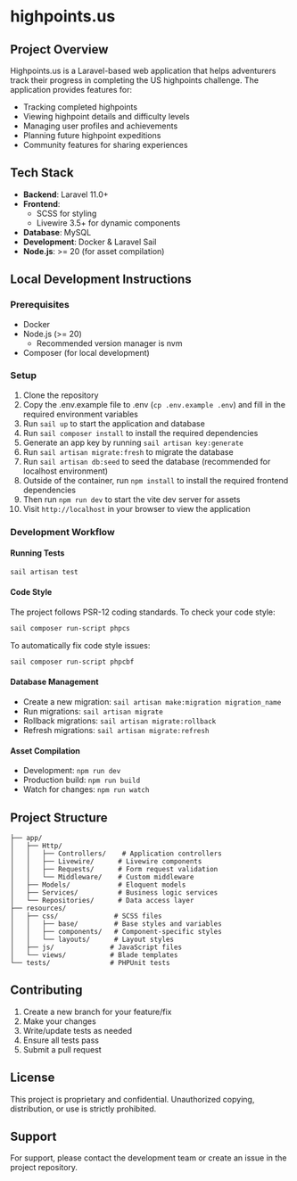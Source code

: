 # highpoints.us

## Project Overview

Highpoints.us is a Laravel-based web application that helps adventurers track their progress in completing the US highpoints challenge. The application provides features for:

- Tracking completed highpoints
- Viewing highpoint details and difficulty levels
- Managing user profiles and achievements
- Planning future highpoint expeditions
- Community features for sharing experiences

## Tech Stack

- **Backend**: Laravel 11.0+
- **Frontend**: 
  - SCSS for styling
  - Livewire 3.5+ for dynamic components
- **Database**: MySQL
- **Development**: Docker & Laravel Sail
- **Node.js**: >= 20 (for asset compilation)

## Local Development Instructions

### Prerequisites
- Docker
- Node.js (>= 20)
  - Recommended version manager is nvm
- Composer (for local development)

### Setup
1. Clone the repository
2. Copy the .env.example file to .env (`cp .env.example .env`) and fill in the required environment variables
3. Run `sail up` to start the application and database
4. Run `sail composer install` to install the required dependencies
5. Generate an app key by running `sail artisan key:generate`
6. Run `sail artisan migrate:fresh` to migrate the database
7. Run `sail artisan db:seed` to seed the database (recommended for localhost environment)
8. Outside of the container, run `npm install` to install the required frontend dependencies
9. Then run `npm run dev` to start the vite dev server for assets
10. Visit `http://localhost` in your browser to view the application

### Development Workflow

#### Running Tests
```bash
sail artisan test
```

#### Code Style
The project follows PSR-12 coding standards. To check your code style:
```bash
sail composer run-script phpcs
```

To automatically fix code style issues:
```bash
sail composer run-script phpcbf
```

#### Database Management
- Create a new migration: `sail artisan make:migration migration_name`
- Run migrations: `sail artisan migrate`
- Rollback migrations: `sail artisan migrate:rollback`
- Refresh migrations: `sail artisan migrate:refresh`

#### Asset Compilation
- Development: `npm run dev`
- Production build: `npm run build`
- Watch for changes: `npm run watch`

## Project Structure

```
├── app/
│   ├── Http/
│   │   ├── Controllers/    # Application controllers
│   │   ├── Livewire/      # Livewire components
│   │   ├── Requests/      # Form request validation
│   │   └── Middleware/    # Custom middleware
│   ├── Models/            # Eloquent models
│   ├── Services/          # Business logic services
│   └── Repositories/      # Data access layer
├── resources/
│   ├── css/              # SCSS files
│   │   ├── base/         # Base styles and variables
│   │   ├── components/   # Component-specific styles
│   │   └── layouts/      # Layout styles
│   ├── js/              # JavaScript files
│   └── views/           # Blade templates
└── tests/               # PHPUnit tests
```

## Contributing

1. Create a new branch for your feature/fix
2. Make your changes
3. Write/update tests as needed
4. Ensure all tests pass
5. Submit a pull request

## License

This project is proprietary and confidential. Unauthorized copying, distribution, or use is strictly prohibited.

## Support

For support, please contact the development team or create an issue in the project repository.

